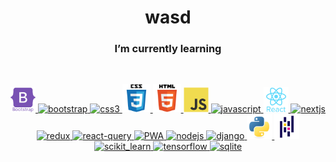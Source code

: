 <h1 align="center">wasd</h1>
<h3 align="center"> I’m currently learning</h3>
<br>
<p align="center"> 
<a href="https://getbootstrap.com" target="_blank" rel="noreferrer"> <img src="https://raw.githubusercontent.com/devicons/devicon/master/icons/bootstrap/bootstrap-plain-wordmark.svg" alt="bootstrap" width="40" height="40"/> </a>
<a href="https://mui.com/" target="_blank" rel="noreferrer"> <img src="https://img.icons8.com/color/480/material-ui.png" alt="bootstrap" width="40" height="40"/> </a>  <a href="https://sass-lang.com" target="_blank" rel="noreferrer"> <img src="https://sass-lang.com/assets/img/styleguide/seal-color-aef0354c.png" alt="css3" width="40" height="40"/> </a> 
<a href="https://www.w3.org/css" target="_blank" rel="noreferrer"> <img src="https://raw.githubusercontent.com/devicons/devicon/master/icons/css3/css3-original-wordmark.svg" alt="css3" width="45" height="45"/> </a>
<a href="https://www.w3.org/html/" target="_blank" rel="noreferrer"> <img src="https://raw.githubusercontent.com/devicons/devicon/master/icons/html5/html5-original-wordmark.svg" alt="html5" width="45" height="45"/> </a> 
<a href="https://www.javascript.com/" target="_blank" rel="noreferrer"> <img src="https://raw.githubusercontent.com/devicons/devicon/master/icons/javascript/javascript-original.svg" alt="javascript" width="40" height="40"/> </a>
<a href="https://www.typescriptlang.org/" target="_blank" rel="noreferrer"> <img src="https://upload.wikimedia.org/wikipedia/commons/4/4c/Typescript_logo_2020.svg" alt="javascript" width="40" height="40"/> </a>
<a href="https://reactjs.org/" target="_blank" rel="noreferrer"> <img src="https://raw.githubusercontent.com/devicons/devicon/master/icons/react/react-original-wordmark.svg" alt="react" width="40" height="40"/> </a>
<a href="https://nextjs.org/" target="_blank" rel="noreferrer"> <img src="https://i.postimg.cc/HLCFWVXP/New-Project.png" alt="nextjs" width="40" height="40"/> </a>
<a href="https://redux-toolkit.js.org/" target="_blank" rel="noreferrer"> <img src="https://redux.js.org/img/redux.svg" alt="redux" width="40" height="40"/>
<a href="https://react-query.tanstack.com/" target="_blank" rel="noreferrer"> <img src="https://i.postimg.cc/CKZv1CYs/reactquery.png" alt="react-query" width="40" height="40"/>
<a href="https://web.dev/progressive-web-apps/" target="_blank" rel="noreferrer"> <img src="https://i.postimg.cc/xCfwGrQY/pwa-icon.png" alt="PWA" width="40" height="40"/> </a> 
<a href="https://nodejs.org/en/" target="_blank" rel="noreferrer"> <img src="https://upload.wikimedia.org/wikipedia/commons/d/d9/Node.js_logo.svg" alt="nodejs" width="40" height="40"/> </a>
<a href="https://www.djangoproject.com/" target="_blank" rel="noreferrer"> <img src="https://cdn.iconscout.com/icon/free/png-256/django-2-282855.png" alt="django" width="40" height="40"/>
<a href="https://www.python.org" target="_blank" rel="noreferrer"> <img src="https://raw.githubusercontent.com/devicons/devicon/master/icons/python/python-original.svg" alt="python" width="40" height="40"/> </a>
<a href="https://pandas.pydata.org/" target="_blank" rel="noreferrer"> <img src="https://raw.githubusercontent.com/devicons/devicon/2ae2a900d2f041da66e950e4d48052658d850630/icons/pandas/pandas-original.svg" alt="pandas" width="40" height="40"/> </a> 
<a href="https://scikit-learn.org/" target="_blank" rel="noreferrer"> <img src="https://upload.wikimedia.org/wikipedia/commons/0/05/Scikit_learn_logo_small.svg" alt="scikit_learn" width="40" height="40"/> </a> 
<a href="https://www.tensorflow.org" target="_blank" rel="noreferrer"> <img src="https://www.vectorlogo.zone/logos/tensorflow/tensorflow-icon.svg" alt="tensorflow" width="40" height="40"/> </a> <a href="https://www.sqlite.org/" target="_blank" rel="noreferrer"> <img src="https://www.vectorlogo.zone/logos/sqlite/sqlite-icon.svg" alt="sqlite" width="40" height="40"/>
</p> 

